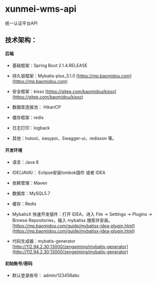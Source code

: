 # xunmei-wms-api

统一认证平台API

技术架构：
-----------------------------------

#### 后端
- 基础框架：Spring Boot 2.1.4.RELEASE

- 持久层框架：Mybatis-plus_3.1.0  [https://mp.baomidou.com](https://mp.baomidou.com)

- 安全框架：kisso [https://gitee.com/baomidou/kisso](https://gitee.com/baomidou/kisso)

- 数据库连接池： HikariCP

- 缓存框架：redis

- 日志打印：logback

- 其他：hutool，easypoi，Swagger-ui，redisson 等。


#### 开发环境

- 语言：Java 8

- IDE(JAVA)： Eclipse安装lombok插件 或者 IDEA

- 依赖管理：Maven

- 数据库：MySQL5.7 

- 缓存：Redis

- MybatisX 快速开发插件：打开 IDEA，进入 File -> Settings -> Plugins -> Browse Repositories，输入 mybatisx 搜索并安装。[https://mp.baomidou.com/guide/mybatisx-idea-plugin.html](https://mp.baomidou.com/guide/mybatisx-idea-plugin.html)

- 代码生成器：mybatis-generator [http://112.94.2.30:13000/zengqiming/mybatis-generator](http://112.94.2.30:13000/zengqiming/mybatis-generator)

#### 初始账号/密码

- 默认登录账号： admin/123456abc
